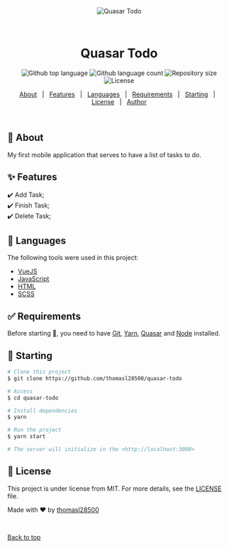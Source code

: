 <div align="center" id="top"> 
  <img src="./.github/app.gif" alt="Quasar Todo" />

  &#xa0;

  <!-- <a href="https://quasartodo.netlify.app">Demo</a> -->
</div>

<h1 align="center">Quasar Todo</h1>

<p align="center">
  <img alt="Github top language" src="https://img.shields.io/github/languages/top/thomasl28500/quasar-todo?color=56BEB8">

  <img alt="Github language count" src="https://img.shields.io/github/languages/count/thomasl28500/quasar-todo?color=56BEB8">

  <img alt="Repository size" src="https://img.shields.io/github/repo-size/thomasl28500/quasar-todo?color=56BEB8">

  <img alt="License" src="https://img.shields.io/github/license/thomasl28500/quasar-todo?color=56BEB8">

  <!-- <img alt="Github issues" src="https://img.shields.io/github/issues/thomasl28500/quasar-todo?color=56BEB8" /> -->

  <!-- <img alt="Github forks" src="https://img.shields.io/github/forks/thomasl28500/quasar-todo?color=56BEB8" /> -->

  <!-- <img alt="Github stars" src="https://img.shields.io/github/stars/thomasl28500/quasar-todo?color=56BEB8" /> -->
</p>

<!-- Status -->

<!-- <h4 align="center"> 
	🚧  Quasar Todo 🚀 Under construction...  🚧
</h4> 

<hr> -->

<p align="center">
  <a href="#dart-about">About</a> &#xa0; | &#xa0; 
  <a href="#sparkles-features">Features</a> &#xa0; | &#xa0;
  <a href="#rocket-languages">Languages</a> &#xa0; | &#xa0;
  <a href="#white_check_mark-requirements">Requirements</a> &#xa0; | &#xa0;
  <a href="#checkered_flag-starting">Starting</a> &#xa0; | &#xa0;
  <a href="#memo-license">License</a> &#xa0; | &#xa0;
  <a href="https://github.com/thomasl28500" target="_blank">Author</a>
</p>

<br>

## :dart: About ##

My first mobile application that serves to have a list of tasks to do.

## :sparkles: Features ##

:heavy_check_mark: Add Task;\
:heavy_check_mark: Finish Task;\
:heavy_check_mark: Delete Task;

## :rocket: Languages ##

The following tools were used in this project:

- [VueJS](https://vuejs.org/)
- [JavaScript](https://developer.mozilla.org/fr/docs/Web/JavaScript)
- [HTML](https://developer.mozilla.org/fr/docs/Web/HTML)
- [SCSS](https://sass-lang.com/)

## :white_check_mark: Requirements ##

Before starting :checkered_flag:, you need to have [Git](https://git-scm.com), [Yarn](https://yarnpkg.com/), [Quasar](https://quasar.dev/) and [Node](https://nodejs.org/en/) installed.

## :checkered_flag: Starting ##

```bash
# Clone this project
$ git clone https://github.com/thomasl28500/quasar-todo

# Access
$ cd quasar-todo

# Install dependencies
$ yarn

# Run the project
$ yarn start

# The server will initialize in the <http://localhost:3000>
```

## :memo: License ##

This project is under license from MIT. For more details, see the [LICENSE](LICENSE.md) file.


Made with :heart: by <a href="https://github.com/thomasl28500" target="_blank">thomasl28500</a>

&#xa0;

<a href="#top">Back to top</a>
